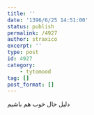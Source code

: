 ```yaml
---
title: ''
date: '1396/6/25 14:51:00'
status: publish
permalink: /4927
author: straxico
excerpt: ''
type: post
id: 4927
category:
    - tytomood
tag: []
post_format: []
---
```

دلیل حال خوب هم باشیم